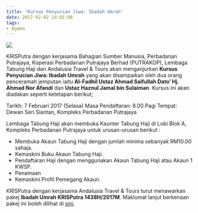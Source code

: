 ```yaml
---
title: 'Kursus Penyucian Jiwa: Ibadah Umrah'
date: 2017-02-02 14:01:08
tags:
- Agama
---
```

<img src="//c1.staticflickr.com/1/518/31847782203_5fca827ed5_b.jpg" class="img-thumbnail">

KRISPutra dengan kerjasama Bahagian Sumber Manusia, Perbadanan Putrajaya, Koperasi Perbadanan Putrajaya Berhad (PUTRAKOP), Lembaga Tabung Haji dan Andalusia Travel & Tours akan menganjurkan **Kursus Penyucian Jiwa: Ibadah Umrah** yang akan disampaikan oleh dua orang penceramah jemputan iaitu **Al-Fadhil Ustaz Ahmad Saifullah Dato’ Hj. Ahmad Nor Afandi** dan **Ustaz Haznul Jamal bin Sulaiman**. Kursus ini akan diadakan seperti ketetapan berikut;

Tarikh: 7 Februari 2017 (Selasa)
Masa Pendaftaran: 8.00 Pagi
Tempat: Dewan Seri Siantan, Kompleks Perbadanan Putrajaya

Lembaga Tabung Haji akan membuka Kaunter Tabung Haji di Lobi Blok A, Kompleks Perbadanan Putrajaya untuk urusan-urusan berikut :
* Membuka Akaun Tabung Haji dengan jumlah minima sebanyak RM10.00 sahaja.
* Kemaskini Buku Akaun Tabung Haji.
* Pendaftaran Haji dengan menggunakan Akaun Tabung Haji atau Akaun 1 KWSP.
* Penamaan
* Kemaskini Profil Pemegang Akaun.

KRISPutra dengan kerjasama Andalusia Travel & Tours turut menawarkan pakej **Ibadah Umrah KRISPutra 1438H/2017M**. Maklumat lanjut berkenaan pakej ini boleh dilihat di [sini](/2017/02/02/Ibadah-Umrah-KRISPutra-1438H-2017M/).